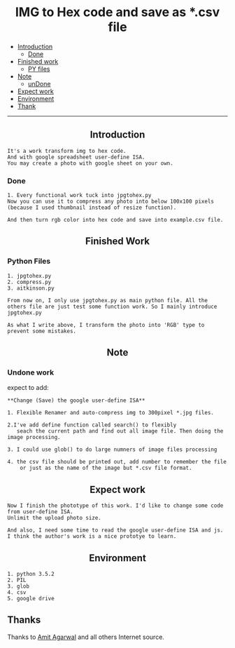 <h1 align="center">IMG to Hex code and save as *.csv file</h1>



* [Introduction](#overview)
    * [Done](#done)
* [Finished work](#now)
    * [PY files](#py)
* [Note](#note)
    * [unDone](#undone)
* [Expect work](#expect)
* [Environment](#env)
* [Thank](#thx)

***
<h2 id="overview" align="center">Introduction</h2>

```
It's a work transform img to hex code.
And with google spreadsheet user-define ISA.
You may create a photo with google sheet on your own.
```
<h3 id="done">Done</h3>

```
1. Every functional work tuck into jpgtohex.py
Now you can use it to compress any photo into below 100x100 pixels 
(because I used thumbnail instead of resize function).

And then turn rgb color into hex code and save into example.csv file.
```



<h2 id="now" align="center">Finished Work</h2>
<h3 id="py">Python Files</h3>

```
1. jpgtohex.py
2. compress.py
3. aitkinson.py

From now on, I only use jpgtohex.py as main python file. All the others file are just test some function work. So I mainly introduce jpgtohex.py

As what I write above, I transform the photo into 'RGB' type to prevent some mistakes.

```


<h2 id="note" align="center" >Note</h2>
<h3 id="undone">Undone work</h3>

expect to add:
```
**Change (Save) the google user-define ISA**

1. Flexible Renamer and auto-compress img to 300pixel *.jpg files.

2.I've add define function called search() to flexibly 
   seach the current path and find out all image file. Then doing the image processing.

3. I could use glob() to do large numners of image files processing

4. the csv file should be printed out, add number to remember the file 
    or just as the name of the image but *.csv file format.

```
<h2 id="expect" align="center">Expect work</h3>

```
Now I finish the phototype of this work. I'd like to change some code from user-define ISA. 
Unlimit the upload photo size.

And also, I need some time to read the google user-define ISA and js. 
I think the author's work is a nice prototye to learn.

```

<h2 id='env' align='center'>Environment</h2>

```
1. python 3.5.2
2. PIL
3. glob
4. csv
5. google drive
```
<h2 id='thx'> Thanks </h2>

Thanks to [Amit Agarwal][1] and all others Internet source.

[1]:https://www.labnol.org/software/turn-images-into-pixel-art/12978/ "Amit Agarwal"